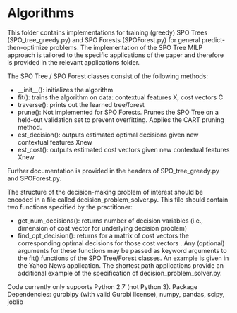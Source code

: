 # Algorithms

This folder contains implementations for training (greedy) SPO Trees (SPO_tree_greedy.py) and SPO Forests (SPOForest.py) for general predict-then-optimize problems. The implementation of the SPO Tree MILP approach is tailored to the specific applications of the paper and therefore is provided in the relevant applications folder.

The SPO Tree / SPO Forest classes consist of the following methods:
* \_\_init\_\_(): initializes the algorithm
* fit(): trains the algorithm on data: contextual features X, cost vectors C
* traverse(): prints out the learned tree/forest
* prune(): Not implemented for SPO Forests. Prunes the SPO Tree on a held-out validation set to prevent overfitting. Applies the CART pruning method.
* est_decision(): outputs estimated optimal decisions given new contextual features Xnew
* est_cost(): outputs estimated cost vectors given new contextual features Xnew

Further documentation is provided in the headers of SPO_tree_greedy.py and SPOForest.py.

The structure of the decision-making problem of interest should be encoded in a file called decision_problem_solver.py. This file should contain two functions specified by the practitioner:
* get_num_decisions(): returns number of decision variables (i.e., dimension of cost vector for underlying decision problem)
* find_opt_decision(): returns for a matrix of cost vectors the corresponding optimal decisions for those cost vectors .
Any (optional) arguments for these functions may be passed as keyword arguments to the fit() functions of the SPO Tree/Forest classes. An example is given in the Yahoo News application. The shortest path applications provide an additional example of the specification of decision_problem_solver.py.

Code currently only supports Python 2.7 (not Python 3).
Package Dependencies: gurobipy (with valid Gurobi license), numpy, pandas, scipy, joblib
